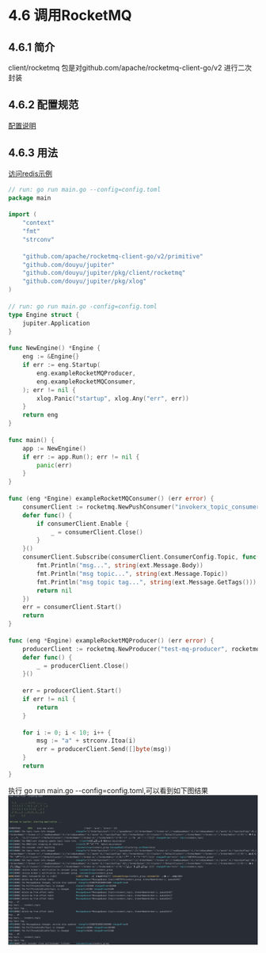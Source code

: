 # 4.6 调用RocketMQ

## 4.6.1 简介
client/rocketmq 包是对github.com/apache/rocketmq-client-go/v2 进行二次封装

## 4.6.2 配置规范
[配置说明](http://jupiter.douyu.com/jupiter/6.10rocketmq.html)


## 4.6.3 用法
[访问redis示例](https://github.com/douyu/jupiter/tree/master/example/client/rocketmq)

```go
// run: go run main.go --config=config.toml
package main

import (
	"context"
	"fmt"
	"strconv"

	"github.com/apache/rocketmq-client-go/v2/primitive"
	"github.com/douyu/jupiter"
	"github.com/douyu/jupiter/pkg/client/rocketmq"
	"github.com/douyu/jupiter/pkg/xlog"
)

// run: go run main.go -config=config.toml
type Engine struct {
	jupiter.Application
}

func NewEngine() *Engine {
	eng := &Engine{}
	if err := eng.Startup(
		eng.exampleRocketMQProducer,
		eng.exampleRocketMQConsumer,
	); err != nil {
		xlog.Panic("startup", xlog.Any("err", err))
	}
	return eng
}

func main() {
	app := NewEngine()
	if err := app.Run(); err != nil {
		panic(err)
	}
}

func (eng *Engine) exampleRocketMQConsumer() (err error) {
	consumerClient := rocketmq.NewPushConsumer("invokerx_topic_consumer", rocketmq.StdPushConsumerConfig("configName"))
	defer func() {
		if consumerClient.Enable {
			_ = consumerClient.Close()
		}
	}()
	consumerClient.Subscribe(consumerClient.ConsumerConfig.Topic, func(ctx context.Context, ext *primitive.MessageExt) error {
		fmt.Println("msg...", string(ext.Message.Body))
		fmt.Println("msg topic...", string(ext.Message.Topic))
		fmt.Println("msg topic tag...", string(ext.Message.GetTags()))
		return nil
	})
	err = consumerClient.Start()
	return
}

func (eng *Engine) exampleRocketMQProducer() (err error) {
	producerClient := rocketmq.NewProducer("test-mq-producer", rocketmq.StdProducerConfig("configName"))
	defer func() {
		_ = producerClient.Close()
	}()

	err = producerClient.Start()
	if err != nil {
		return
	}

	for i := 0; i < 10; i++ {
		msg := "a" + strconv.Itoa(i)
		err = producerClient.Send([]byte(msg))
	}
	return
}


```
执行 go run main.go --config=config.toml,可以看到如下图结果
![image](../static/jupiter/6.10rocketmq.png)


